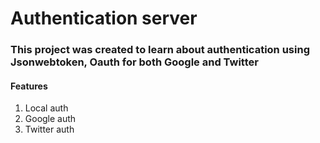 # Authentication server

### This project was created to learn about authentication using Jsonwebtoken, Oauth for both Google and Twitter

#### Features

1. Local auth
2. Google auth
3. Twitter auth
